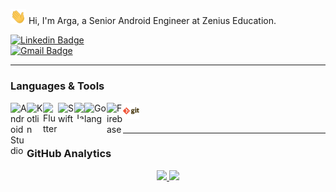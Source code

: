<img src="/assets/hi.gif" width="25px" /> Hi, I'm Arga, a Senior Android Engineer at Zenius Education.

[![Linkedin Badge](https://img.shields.io/badge/-Arga_Hutama-1ca0f1?style=flat-square&logo=Linkedin&logoColor=white&link=https://www.linkedin.com/in/argahutama)](https://www.linkedin.com/in/argahut/)<br/>
[![Gmail Badge](https://img.shields.io/badge/-argahut@gmail.com-c14438?style=flat-square&logo=Gmail&logoColor=white&link=mailto:argahut@gmail.com)](mailto:argahut@gmail.com)<br/>

---------------------------------------------------------------------------------------------------------------------------------------------------------------------------------
### Languages & Tools

<img align="left" alt="Android Studio" width="26px" src="https://2.bp.blogspot.com/-tzm1twY_ENM/XlCRuI0ZkRI/AAAAAAAAOso/BmNOUANXWxwc5vwslNw3WpjrDlgs9PuwQCLcBGAsYHQ/s1600/pasted%2Bimage%2B0.png" />
<img align="left" alt="Kotlin" width="26px" src="https://cdn.worldvectorlogo.com/logos/kotlin-1.svg" />
<img align="left" alt="Flutter" width="24px" src="https://cdn.worldvectorlogo.com/logos/flutter-logo.svg" />
<img align="left" alt="Swift" width="26px" src="https://cdn.worldvectorlogo.com/logos/swift-15.svg" />
<img align="left" alt="Java" width="16px" height="26px" src="https://seeklogo.com/images/J/java-logo-7833D1D21A-seeklogo.com.png" />
<img align="left" alt="Golang" width="36px" src="https://cdn.worldvectorlogo.com/logos/golang-1.svg" />
<img align="left" alt="Firebase" width="26px" src="https://firebase.google.com/downloads/brand-guidelines/PNG/logo-vertical.png?hl=id"/>
<img align="left" alt="Git" width="26px" src="https://raw.githubusercontent.com/github/explore/80688e429a7d4ef2fca1e82350fe8e3517d3494d/topics/git/git.png" />

<br/>
<br/>

---------------------------------------------------------------------------------------------------------------------------------------------------------------------------------
### GitHub Analytics
<p align="center">
<a href="https://github.com/AVS1508">
  <img height="180em" src="https://github-readme-stats-eight-theta.vercel.app/api?username=argahutama&show_icons=true&theme=algolia&include_all_commits=true&count_private=true"/>
  <img height="180em" src="https://github-readme-stats-eight-theta.vercel.app/api/top-langs/?username=argahutama&layout=compact&langs_count=8&theme=algolia"/>
</a>

